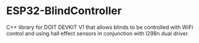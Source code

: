 # ESP32-BlindController

C++ library for DOIT DEVKIT V1 that allows blinds to be controlled with WiFi control and using hall effect sensors in conjunction with l298n dual driver. 
